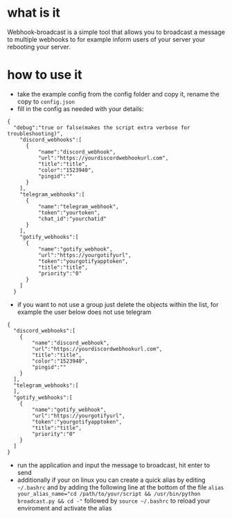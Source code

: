 # what is it
Webhook-broadcast is a simple tool that allows you to broadcast a message to multiple webhooks to for example inform users of your server your rebooting your server.

# how to use it
- take the example config from the config folder and copy it, rename the copy to ```config.json```
- fill in the config as needed with your details:
```
{
  "debug":"true or false(makes the script extra verbose for troubleshooting)",
    "discord_webhooks":[
      {
          "name":"discord_webhook",
          "url":"https://yourdiscordwebhookurl.com",
          "title":"title",
          "color":"1523940",
          "pingid":""
      }
    ],
    "telegram_webhooks":[
      {
          "name":"telegram_webhook",
          "token":"yourtoken",
          "chat_id":"yourchatid"
      }
    ],
    "gotify_webhooks":[
      {
          "name":"gotify_webhook",
          "url":"https://yourgotifyurl",
          "token":"yourgotifyapptoken",
          "title":"title",
          "priority":"0"
      }
    ]
  }
  ```
  - if you want to not use a group just delete the objects within the list, for example the user below does not use telegram
  ```
  {
    "discord_webhooks":[
      {
          "name":"discord_webhook",
          "url":"https://yourdiscordwebhookurl.com",
          "title":"title",
          "color":"1523940",
          "pingid":""
      }
    ],
    "telegram_webhooks":[
    ],
    "gotify_webhooks":[
      {
          "name":"gotify_webhook",
          "url":"https://yourgotifyurl",
          "token":"yourgotifyapptoken",
          "title":"title",
          "priority":"0"
      }
    ]
  }
  ```
  - run the application and input the message to broadcast, hit enter to send
  - additionally if your on linux you can create a quick alias by editing ```~/.bashrc``` and by adding the following line at the bottom of the file ``` alias your_alias_name="cd /path/to/your/script && /usr/bin/python broadcast.py && cd -" ``` followed by ```source ~/.bashrc``` to reload your enviroment and activate the alias